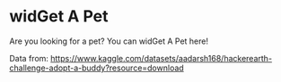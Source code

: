 # widGet A Pet

Are you looking for a pet? You can widGet A Pet here!

Data from: https://www.kaggle.com/datasets/aadarsh168/hackerearth-challenge-adopt-a-buddy?resource=download
